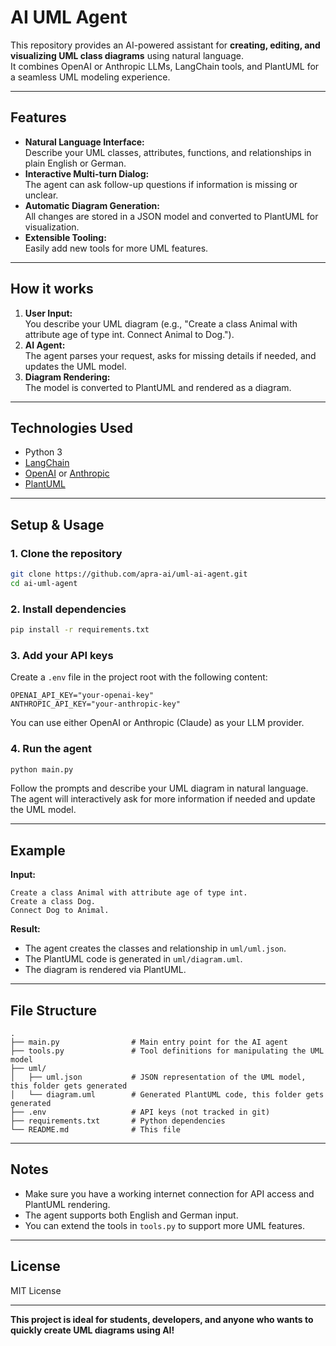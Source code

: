 # AI UML Agent

This repository provides an AI-powered assistant for **creating, editing, and visualizing UML class diagrams** using natural language.  
It combines OpenAI or Anthropic LLMs, LangChain tools, and PlantUML for a seamless UML modeling experience.

---

## Features

- **Natural Language Interface:**  
  Describe your UML classes, attributes, functions, and relationships in plain English or German.
- **Interactive Multi-turn Dialog:**  
  The agent can ask follow-up questions if information is missing or unclear.
- **Automatic Diagram Generation:**  
  All changes are stored in a JSON model and converted to PlantUML for visualization.
- **Extensible Tooling:**  
  Easily add new tools for more UML features.

---

## How it works

1. **User Input:**  
   You describe your UML diagram (e.g., "Create a class Animal with attribute age of type int. Connect Animal to Dog.").
2. **AI Agent:**  
   The agent parses your request, asks for missing details if needed, and updates the UML model.
3. **Diagram Rendering:**  
   The model is converted to PlantUML and rendered as a diagram.

---

## Technologies Used

- Python 3
- [LangChain](https://github.com/langchain-ai/langchain)
- [OpenAI](https://platform.openai.com/) or [Anthropic](https://www.anthropic.com/)
- [PlantUML](https://plantuml.com/)

---

## Setup & Usage

### 1. Clone the repository

```bash
git clone https://github.com/apra-ai/uml-ai-agent.git
cd ai-uml-agent
```

### 2. Install dependencies

```bash
pip install -r requirements.txt
```

### 3. Add your API keys

Create a `.env` file in the project root with the following content:

```env
OPENAI_API_KEY="your-openai-key"
ANTHROPIC_API_KEY="your-anthropic-key"
```

You can use either OpenAI or Anthropic (Claude) as your LLM provider.

### 4. Run the agent

```bash
python main.py
```

Follow the prompts and describe your UML diagram in natural language.  
The agent will interactively ask for more information if needed and update the UML model.

---

## Example

**Input:**
```
Create a class Animal with attribute age of type int.
Create a class Dog.
Connect Dog to Animal.
```

**Result:**  
- The agent creates the classes and relationship in `uml/uml.json`.
- The PlantUML code is generated in `uml/diagram.uml`.
- The diagram is rendered via PlantUML.

---

## File Structure

```
.
├── main.py                # Main entry point for the AI agent
├── tools.py               # Tool definitions for manipulating the UML model
├── uml/
│   ├── uml.json           # JSON representation of the UML model, this folder gets generated
│   └── diagram.uml        # Generated PlantUML code, this folder gets generated
├── .env                   # API keys (not tracked in git)
├── requirements.txt       # Python dependencies
└── README.md              # This file
```

---

## Notes

- Make sure you have a working internet connection for API access and PlantUML rendering.
- The agent supports both English and German input.
- You can extend the tools in `tools.py` to support more UML features.

---

## License

MIT License

---

**This project is ideal for students, developers, and anyone who wants to quickly create UML diagrams using AI!**
